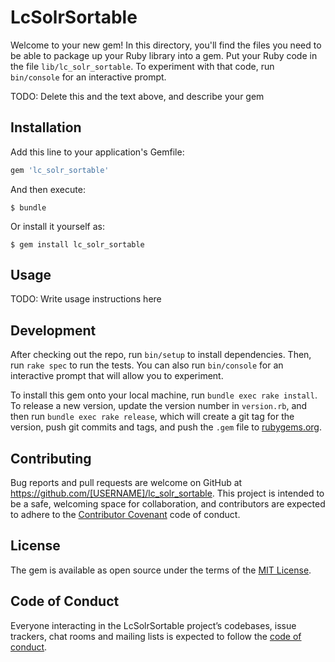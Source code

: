 # LcSolrSortable

Welcome to your new gem! In this directory, you'll find the files you need to be able to package up your Ruby library into a gem. Put your Ruby code in the file `lib/lc_solr_sortable`. To experiment with that code, run `bin/console` for an interactive prompt.

TODO: Delete this and the text above, and describe your gem

## Installation

Add this line to your application's Gemfile:

```ruby
gem 'lc_solr_sortable'
```

And then execute:

    $ bundle

Or install it yourself as:

    $ gem install lc_solr_sortable

## Usage

TODO: Write usage instructions here

## Development

After checking out the repo, run `bin/setup` to install dependencies. Then, run `rake spec` to run the tests. You can also run `bin/console` for an interactive prompt that will allow you to experiment.

To install this gem onto your local machine, run `bundle exec rake install`. To release a new version, update the version number in `version.rb`, and then run `bundle exec rake release`, which will create a git tag for the version, push git commits and tags, and push the `.gem` file to [rubygems.org](https://rubygems.org).

## Contributing

Bug reports and pull requests are welcome on GitHub at https://github.com/[USERNAME]/lc_solr_sortable. This project is intended to be a safe, welcoming space for collaboration, and contributors are expected to adhere to the [Contributor Covenant](http://contributor-covenant.org) code of conduct.

## License

The gem is available as open source under the terms of the [MIT License](https://opensource.org/licenses/MIT).

## Code of Conduct

Everyone interacting in the LcSolrSortable project’s codebases, issue trackers, chat rooms and mailing lists is expected to follow the [code of conduct](https://github.com/[USERNAME]/lc_solr_sortable/blob/master/CODE_OF_CONDUCT.md).
